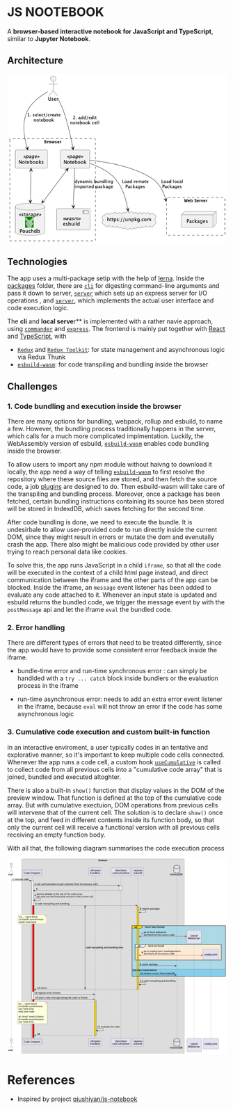 # JS NOOTEBOOK

A **browser-based interactive notebook for JavaScript and TypeScript**, similar to **Jupyter Notebook**.

## Architecture

![](diagrams/architecture.png)

## Technologies

The app uses a multi-package setip with the help of [lerna](https://github.com/lerna/lerna). Inside the [packages](packages) folder, there are [`cli`](packages/cli) for digesting command-line arguments and pass it down to server, [`server`](packages/server) which sets up an express server for I/O operations , and [`server`](packages/server), which implements the actual user interface and code execution logic.


The **cli** and **local serve**r** is implemented with a rather navie approach, using [`commander`](https://www.npmjs.com/package/commander) and [`express`](https://www.npmjs.com/package/express). The frontend is mainly put together with [React](https://www.npmjs.com/package/react) and [TypeScript](https://www.npmjs.com/package/typescript), with

* [`Redux`](https://www.npmjs.com/package/redux) and [`Redux Toolkit`](https://www.npmjs.com/package/@reduxjs/toolkit): for state management and asynchronous logic via Redux Thunk
* [`esbuild-wasm`]: for code transpiling and bundling inside the browser


## Challenges

### 1. Code bundling and execution inside the browser

There are many options for bundling, webpack, rollup and esbuild, to name a few. However, the bundling process traditionally happens in the server, which calls for a much more complicated implmentation. Luckily, the WebAssembly version of esbuild, [`esbuild-wasm`] enables code bundling inside the browser.

To allow users to import any npm module without haivng to download it locally, the app need a way of telling [`esbuild-wasm`] to first resolve the repository where these source files are stored, and then fetch the source code, a job [plugins](packages/client/src/bundler/plugins) are designed to do. Then esbuild-wasm will take care of the transpiling and bundling process. Moreover, once a package has been fetched, certain bundling instructions containing its source has been stored will be stored in IndexdDB, which saves fetching for the second time.

After code bundling is done, we need to execute the bundle. It is undesirbale to allow user-provided code to run directly inside the current DOM, since they might result in errors or mutate the dom and evenutally crash the app. There also might be malicious code provided by other user trying to reach personal data like cookies.

To solve this, the app runs JavaScript in a child `iframe`, so that all the code will be executed in the context of a child html page instead, and direct communication between the iframe and the other parts of the app can be blocked. Inside the iframe, an `message` event listener has been added to evaluate any code attached to it. Whenever an input state is updated and esbuild returns the bundled code, we trigger the message event by with the `postMessage` api and let the iframe `eval` the bundled code.

### 2. Error handling

There are different types of errors that need to be treated differently, since the app would have to provide some consistent error feedback inside the iframe.

- bundle-time error and run-time synchronous error : can simply be handlded with a `try ... catch` block inside bundlers or the evaluation process in the iframe

- run-time asynchronous error: needs to add an extra error event listener in the iframe, because `eval` will not throw an error if the code has some asynchronous logic

### 3. Cumulative code execution and custom built-in function

In an interactive enviroment, a user typically codes in an tentative and explorative manner, so it's important to keep multiple code cells connected. Whenever the app runs a code cell, a custom hook [`useCumulative`](packages/client/src/hooks/index.ts) is called to collect code from all previous cells into a "cumulative code array" that is joined, bundled and executed altoghter.

There is also a built-in `show()` function that display values in the DOM of the preview window. That function is defined at the top of the cumulative code array. But with cumulative exectuion, DOM operations from previous cells will intervene that of the current cell. The solution is to declare `show()` once at the top, and feed in different contents inside its function body, so that only the current cell will receive a functional version with all previous cells receiving an empty function body.

With all that, the following diagram summarises the code execution process

![](diagrams/code-process.png)

# References 

* Inspired by project [qiushiyan/js-notebook](https://github.com/qiushiyan/js-notebook)

[`esbuild-wasm`]: https://www.npmjs.com/package/esbuild-wasm
